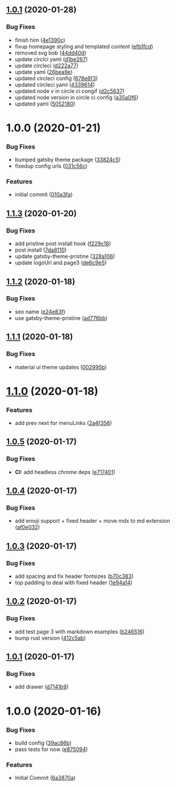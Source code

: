 ## [1.0.1](https://github.com/etclabscore/evm-llvm-website/compare/1.0.0...1.0.1) (2020-01-28)


### Bug Fixes

* finish him ([4e1390c](https://github.com/etclabscore/evm-llvm-website/commit/4e1390c175a70fdadec55052c59c0b3f41c72436))
* fixup homepage styling and templated content ([efb1fcd](https://github.com/etclabscore/evm-llvm-website/commit/efb1fcd29a96cf812ebc785dbb844b20bcc5c89e))
* removed svg bob ([44dd40d](https://github.com/etclabscore/evm-llvm-website/commit/44dd40d75bbcc38d6c2e44eef6f4e6d6e7ed8465))
* update circlci yaml ([d1be267](https://github.com/etclabscore/evm-llvm-website/commit/d1be26739f1474aecd327055da354ca8976e1d93))
* update circleci ([d222a77](https://github.com/etclabscore/evm-llvm-website/commit/d222a776806ec18d1a73b1b43817e099b55ffbba))
* update yaml ([26bea9e](https://github.com/etclabscore/evm-llvm-website/commit/26bea9e945e0a5b5d47546ec10186bfefb1cc7ef))
* updated circleci config ([678e8f3](https://github.com/etclabscore/evm-llvm-website/commit/678e8f3de3874f59eca72eb18b39351d701ed91c))
* updated circleci yaml ([4339614](https://github.com/etclabscore/evm-llvm-website/commit/4339614dcf19168251295e56b8530cc168bb3de8))
* updated node v in circle ci congif ([d2c5637](https://github.com/etclabscore/evm-llvm-website/commit/d2c563769daff8c90c0b7e2e45d3c917243b7831))
* updated node version in circle ci config ([a35a0f6](https://github.com/etclabscore/evm-llvm-website/commit/a35a0f65d857a22444cf4f03a2b07eec2de4de1c))
* updated yaml ([5052180](https://github.com/etclabscore/evm-llvm-website/commit/5052180c165da2544527ef3167c4a89cbdebb0e1))

# 1.0.0 (2020-01-21)


### Bug Fixes

* bumped gatsby theme package ([33824c5](https://github.com/etclabscore/evm-llvm-website/commit/33824c5dd8d864d8b0380b15d0a4889b717a63ba))
* fixedup config urls ([031c56c](https://github.com/etclabscore/evm-llvm-website/commit/031c56c694ee68d32165c99b8d7acb92d4be9e09))


### Features

* initial commit ([010a3fa](https://github.com/etclabscore/evm-llvm-website/commit/010a3faf78719d9aba98769cc9f65d278698f65f))

## [1.1.3](https://github.com/etclabscore/pristine-typescript-gatsby-react-material-ui/compare/1.1.2...1.1.3) (2020-01-20)


### Bug Fixes

* add pristine post install hook ([f229c18](https://github.com/etclabscore/pristine-typescript-gatsby-react-material-ui/commit/f229c18d1be8731caa9be54990f31efa86ce57f9))
* post install ([7da8110](https://github.com/etclabscore/pristine-typescript-gatsby-react-material-ui/commit/7da81104b64204120576d0839154e387210a9885))
* update gatsby-theme-pristine ([328a106](https://github.com/etclabscore/pristine-typescript-gatsby-react-material-ui/commit/328a106f9f393a05f4250825bdcb2074f8b2ca65))
* update logoUrl and page3 ([de6c9e5](https://github.com/etclabscore/pristine-typescript-gatsby-react-material-ui/commit/de6c9e598ced7a681c2387728b4e0ff24830677a))

## [1.1.2](https://github.com/etclabscore/pristine-typescript-gatsby-react-material-ui/compare/1.1.1...1.1.2) (2020-01-18)


### Bug Fixes

* seo name ([e24e83f](https://github.com/etclabscore/pristine-typescript-gatsby-react-material-ui/commit/e24e83f9c3321c27f5c0dfc37377727cbc8365c8))
* use gatsby-theme-pristine ([ad776bb](https://github.com/etclabscore/pristine-typescript-gatsby-react-material-ui/commit/ad776bb9f1672f76aeb1a1687da3228060fcee3e))

## [1.1.1](https://github.com/etclabscore/pristine-typescript-gatsby-react-material-ui/compare/1.1.0...1.1.1) (2020-01-18)


### Bug Fixes

* material ui theme updates ([002995b](https://github.com/etclabscore/pristine-typescript-gatsby-react-material-ui/commit/002995b924dc2ca3941d7791d3b71b531fa36fab))

# [1.1.0](https://github.com/etclabscore/pristine-typescript-gatsby-react-material-ui/compare/1.0.5...1.1.0) (2020-01-18)


### Features

* add prev next for menuLinks ([2a4f356](https://github.com/etclabscore/pristine-typescript-gatsby-react-material-ui/commit/2a4f3569731ba9beb55a4e154c95a7a3bf01cc24))

## [1.0.5](https://github.com/etclabscore/pristine-typescript-gatsby-react-material-ui/compare/1.0.4...1.0.5) (2020-01-17)


### Bug Fixes

* **CI:** add headless chrome deps ([e717401](https://github.com/etclabscore/pristine-typescript-gatsby-react-material-ui/commit/e71740118eaf3ec9d8d281b6416c8b36f76c48f6))

## [1.0.4](https://github.com/etclabscore/pristine-typescript-gatsby-react-material-ui/compare/1.0.3...1.0.4) (2020-01-17)


### Bug Fixes

* add emoji support + fixed header + move mdx to md extension ([af0e032](https://github.com/etclabscore/pristine-typescript-gatsby-react-material-ui/commit/af0e03202ecde087ce01bce282e0a5883875da9d))

## [1.0.3](https://github.com/etclabscore/pristine-typescript-gatsby-react-material-ui/compare/1.0.2...1.0.3) (2020-01-17)


### Bug Fixes

* add spacing and fix header fontsizes ([b70c383](https://github.com/etclabscore/pristine-typescript-gatsby-react-material-ui/commit/b70c3834fff98975cbd46a03c9e6d4af4bf97d82))
* top padding to deal with fixed header ([1e94a14](https://github.com/etclabscore/pristine-typescript-gatsby-react-material-ui/commit/1e94a144965d7faf66da4615d5d105ac3ecfdfa9))

## [1.0.2](https://github.com/etclabscore/pristine-typescript-gatsby-react-material-ui/compare/1.0.1...1.0.2) (2020-01-17)


### Bug Fixes

* add test page 3 with markdown examples ([b246516](https://github.com/etclabscore/pristine-typescript-gatsby-react-material-ui/commit/b24651690c7e055479e443eb13ed51b78f0a6129))
* bump rust version ([412c5ab](https://github.com/etclabscore/pristine-typescript-gatsby-react-material-ui/commit/412c5ab50083c764f9e482ee36c2ccae9ee3751b))

## [1.0.1](https://github.com/etclabscore/pristine-typescript-gatsby-react-material-ui/compare/1.0.0...1.0.1) (2020-01-17)


### Bug Fixes

* add drawer ([d7141b9](https://github.com/etclabscore/pristine-typescript-gatsby-react-material-ui/commit/d7141b9fd115e00cba12139feac3ab750ad816bd))

# 1.0.0 (2020-01-16)


### Bug Fixes

* build config ([39ac86b](https://github.com/etclabscore/pristine-typescript-gatsby-react-material-ui/commit/39ac86bcfc5475f7bb4e15b60b6d1ddf617b37a3))
* pass tests for now ([e875094](https://github.com/etclabscore/pristine-typescript-gatsby-react-material-ui/commit/e875094e14996d5b4f6822aea2884199f2926cb7))


### Features

* Initial Commit ([6a3870a](https://github.com/etclabscore/pristine-typescript-gatsby-react-material-ui/commit/6a3870aa91a9df11a3970e578b689975f4e41447))
